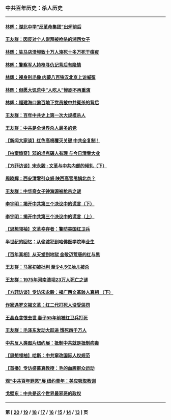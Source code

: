 ### 中共百年历史：杀人历史
---
#### [林辉：湖北中学“反革命集团”出炉前后](../../pages/nf1176106/n14082585.md?10010430) 
#### [王友群：因反对个人崇拜被枪杀的湘西女子](../../pages/nf1176106/n14048288.md?10010430) 
#### [林辉：驻马店溃坝致十万人淹死十多万死于瘟疫](../../pages/nf1176106/n14048231.md?10010430) 
#### [林辉：警察军人持枪寻仇记背后有隐情](../../pages/nf1176106/n14029745.md?10010430) 
#### [林辉：裸身别毛像 内蒙八百铁汉北京上访喊冤](../../pages/nf1176106/n14026693.md?10010430) 
#### [林辉：但愿大饥荒中“人吃人”惨剧不再重演](../../pages/nf1176106/n14020531.md?10010430) 
#### [林辉：福建海口逾百地下党员被中共冤杀的背后](../../pages/nf1176106/n13878946.md?10010430) 
#### [王友群：百年中共史上第一次大规模杀人](../../pages/nf1176106/n13863785.md?10010430) 
#### [王友群：中共是全世界杀人最多的党](../../pages/nf1176106/n13860689.md?10010430) 
#### [【新闻大家谈】红色高棉覆灭关键 中共全复制！](../../pages/nf1176106/n13850222.md?10010430) 
#### [【拍案惊奇】邓的坦克碾人有理 与今日清零大业](../../pages/nf1176106/n13729574.md?10010430) 
#### [【方菲访谈】宋永毅 : 文革与中共内部的倾轧（下）](../../pages/nf1176106/n13486836.md?10010430) 
#### [周晓辉：西安清零引众怒 陕西高官甩锅北京？](../../pages/nf1176106/n13484627.md?10010430) 
#### [王友群：中华奇女子钟海源被枪杀之谜](../../pages/nf1176106/n13430555.md?10010430) 
#### [李宇明：揭开中共第三个决议中的谎言（下）](../../pages/nf1176106/n13389389.md?10010430) 
#### [李宇明：揭开中共第三个决议中的谎言（上）](../../pages/nf1176106/n13388697.md?10010430) 
#### [【思想领袖】文革幸存者：警防美国红卫兵](../../pages/nf1176106/n13339289.md?10010430) 
#### [半世纪的回忆：从偷渡犯到哈佛医学院毕业生](../../pages/nf1176106/n13345328.md?10010430) 
#### [【百年真相】从天堂到地狱 金敬迈荒唐的红与黑](../../pages/nf1176106/n13336995.md?10010430) 
#### [王友群：马寅初被批判 至少4.5亿胎儿被杀](../../pages/nf1176106/n13260313.md?10010430) 
#### [王友群：1975年河南溃坝23万人死亡之谜](../../pages/nf1176106/n13231576.md?10010430) 
#### [【方菲访谈】专访宋永毅：揭广西文革骇人真相 （下）](../../pages/nf1176106/n13209074.md?10010430) 
#### [作家遇罗文揭文革：红二代打死人没受惩罚](../../pages/nf1176106/n13205254.md?10010430) 
#### [王晶垚含恨去世 妻子55年前被红卫兵打死](../../pages/nf1176106/n13203590.md?10010430) 
#### [王友群：毛泽东发动大跃进 饿死四千万人](../../pages/nf1176106/n13177158.md?10010430) 
#### [中共反人类图片纽约展：抵制中共就是抵制病毒](../../pages/nf1176106/n13115371.md?10010430) 
#### [【思想领袖】哈斯：中共窜改国际人权规范](../../pages/nf1176106/n13053647.md?10010430) 
#### [【首播】专访盛慕真教授：毛的血腥群众运动](../../pages/nf1176106/n13091782.md?10010430) 
#### [观“中共百年罪恶”展 纽约青年：美应吸取教训](../../pages/nf1176106/n13085246.md?10010430) 
#### [戈壁东：中共是这个世界最邪恶的政权](../../pages/nf1176106/n13085641.md?10010430) 

---
#### 第 [ [20](./20.md?10010430) / [19](./19.md?10010430) / [18](./18.md?10010430) / [17](./17.md?10010430) / [16](./16.md?10010430) / [15](./15.md?10010430) / [14](./14.md?10010430) / [13](./13.md?10010430) ] 页
